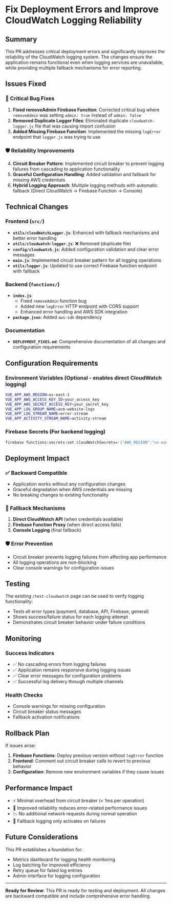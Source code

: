 # Fix Deployment Errors and Improve CloudWatch Logging Reliability

## Summary
This PR addresses critical deployment errors and significantly improves the reliability of the CloudWatch logging system. The changes ensure the application remains functional even when logging services are unavailable, while providing multiple fallback mechanisms for error reporting.

## Issues Fixed

### 🚨 Critical Bug Fixes
1. **Fixed removeAdmin Firebase Function**: Corrected critical bug where `removeAdmin` was setting `admin: true` instead of `admin: false`
2. **Removed Duplicate Logger Files**: Eliminated duplicate `cloudwatch-logger.js` file that was causing import confusion
3. **Added Missing Firebase Function**: Implemented the missing `logError` endpoint that `logger.js` was trying to use

### 🛡️ Reliability Improvements
4. **Circuit Breaker Pattern**: Implemented circuit breaker to prevent logging failures from cascading to application functionality
5. **Graceful Configuration Handling**: Added validation and fallback for missing AWS credentials
6. **Hybrid Logging Approach**: Multiple logging methods with automatic fallback (Direct CloudWatch → Firebase Function → Console)

## Technical Changes

### Frontend (`src/`)
- **`utils/cloudWatchLogger.js`**: Enhanced with fallback mechanisms and better error handling
- **`utils/cloudwatch-logger.js`**: ❌ Removed (duplicate file)
- **`config/cloudwatch.js`**: Added configuration validation and clear error messages
- **`main.js`**: Implemented circuit breaker pattern for all logging operations
- **`utils/logger.js`**: Updated to use correct Firebase function endpoint with fallback

### Backend (`functions/`)
- **`index.js`**: 
  - Fixed `removeAdmin` function bug
  - Added new `logError` HTTP endpoint with CORS support
  - Enhanced error handling and AWS SDK integration
- **`package.json`**: Added `aws-sdk` dependency

### Documentation
- **`DEPLOYMENT_FIXES.md`**: Comprehensive documentation of all changes and configuration requirements

## Configuration Requirements

### Environment Variables (Optional - enables direct CloudWatch logging)
```bash
VUE_APP_AWS_REGION=us-east-1
VUE_APP_AWS_ACCESS_KEY_ID=your_access_key
VUE_APP_AWS_SECRET_ACCESS_KEY=your_secret_key
VUE_APP_LOG_GROUP_NAME=acm-website-logs
VUE_APP_LOG_STREAM_NAME=error-stream
VUE_APP_ACTIVITY_STREAM_NAME=activity-stream
```

### Firebase Secrets (For backend logging)
```bash
firebase functions:secrets:set cloudWatchSecrets='{"AWS_REGION":"us-east-1","AWS_ACCESS_KEY_ID":"key","AWS_SECRET_ACCESS_KEY":"secret","LOG_GROUP_NAME":"acm-website-logs","LOG_STREAM_NAME":"error-stream"}'
```

## Deployment Impact

### ✅ Backward Compatible
- Application works without any configuration changes
- Graceful degradation when AWS credentials are missing
- No breaking changes to existing functionality

### 🔄 Fallback Mechanisms
1. **Direct CloudWatch API** (when credentials available)
2. **Firebase Function Proxy** (when direct access fails)
3. **Console Logging** (final fallback)

### 🛡️ Error Prevention
- Circuit breaker prevents logging failures from affecting app performance
- All logging operations are non-blocking
- Clear console warnings for configuration issues

## Testing

The existing `/test-cloudwatch` page can be used to verify logging functionality:
- Tests all error types (payment, database, API, Firebase, general)
- Shows success/failure status for each logging attempt
- Demonstrates circuit breaker behavior under failure conditions

## Monitoring

### Success Indicators
- ✅ No cascading errors from logging failures
- ✅ Application remains responsive during logging issues
- ✅ Clear error messages for configuration problems
- ✅ Successful log delivery through multiple channels

### Health Checks
- Console warnings for missing configuration
- Circuit breaker status messages
- Fallback activation notifications

## Rollback Plan

If issues arise:
1. **Firebase Functions**: Deploy previous version without `logError` function
2. **Frontend**: Comment out circuit breaker calls to revert to previous behavior
3. **Configuration**: Remove new environment variables if they cause issues

## Performance Impact

- ⚡ Minimal overhead from circuit breaker (< 1ms per operation)
- 🚀 Improved reliability reduces error-related performance issues
- 📉 No additional network requests during normal operation
- 🔄 Fallback logging only activates on failures

## Future Considerations

This PR establishes a foundation for:
- Metrics dashboard for logging health monitoring
- Log batching for improved efficiency
- Retry queue for failed log entries
- Admin interface for logging configuration

---

**Ready for Review**: This PR is ready for testing and deployment. All changes are backward compatible and include comprehensive error handling.
